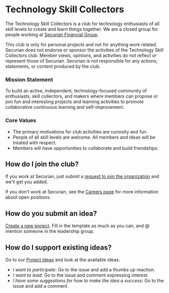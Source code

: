 # Technology Skill Collectors

The Technology Skill Collectors is a club for technology enthusiasts of all skill levels to create and learn things together. We are a closed group for people working at [Securian Financial Group](https://www.securian.com/).

This club is only for personal projects and not for anything work related. Securian does not endorse or sponsor the activities of the Technology Skill Collectors club. Member views, opinions, and activities do not reflect or represent those of Securian. Securian is not responsible for any actions, statements, or content produced by the club.

### Mission Statement

To build an active, independent, technology-focused community of enthusiasts, skill collectors, and makers where members can propose or join fun and interesting projects and learning activities to promote collaborative continuous learning and self-improvement.

### Core Values

- The primary motivations for club activities are curiosity and fun.
- People of all skill levels are welcome. All members and ideas will be treated with respect.
- Members will have opportunities to collaborate and build friendships.

## How do I join the club?

If you work at Securian, just submit a [request to join the organization](https://github.com/skill-collectors/incubator/issues/new?assignees=dave-burke&labels=kind%2Forg+join&template=join.md&title=Request+to+join+org) and we'll get you added.

If you don't work at Securian, see the [Careers page](https://www.securian.com/about-us/careers.html) for more information about open positions.

## How do you submit an idea?

[Create a new project](https://github.com/skill-collectors/incubator/issues/new?template=project.md). Fill in the template as much as you can, and @ mention someone in the leadership group.

## How do I support existing ideas?

Go to our [Project Ideas](https://github.com/skill-collectors/incubator/projects/1) and look at the available ideas.

- _I want to participate_: Go to the issue and add a thumbs up reaction.
- _I want to lead_: Go to the issue and comment expressing interest.
- _I have some suggestions for how to make the idea a success_: Go to the issue and add a comment.

